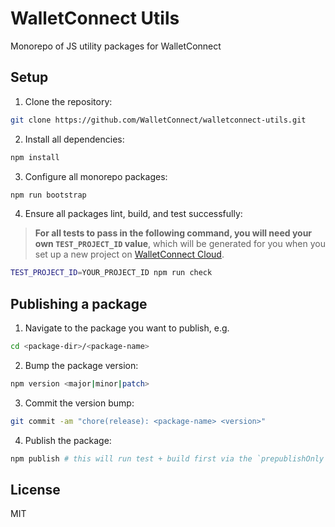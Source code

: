 # WalletConnect Utils

Monorepo of JS utility packages for WalletConnect

## Setup

1. Clone the repository:

```bash
git clone https://github.com/WalletConnect/walletconnect-utils.git
```

2. Install all dependencies:

```bash
npm install
```

3. Configure all monorepo packages:

```bash
npm run bootstrap
```

4. Ensure all packages lint, build, and test successfully:

> **For all tests to pass in the following command, you will need your own `TEST_PROJECT_ID` value**,
> which will be generated for you when you set up a new project on [WalletConnect Cloud](https://cloud.walletconnect.com).

```bash
TEST_PROJECT_ID=YOUR_PROJECT_ID npm run check
```

## Publishing a package

1. Navigate to the package you want to publish, e.g.

```bash
cd <package-dir>/<package-name>
```

2. Bump the package version:

```bash
npm version <major|minor|patch>
```

3. Commit the version bump:

```bash
git commit -am "chore(release): <package-name> <version>"
```

4. Publish the package:

```bash
npm publish # this will run test + build first via the `prepublishOnly` hook
```

## License

MIT
